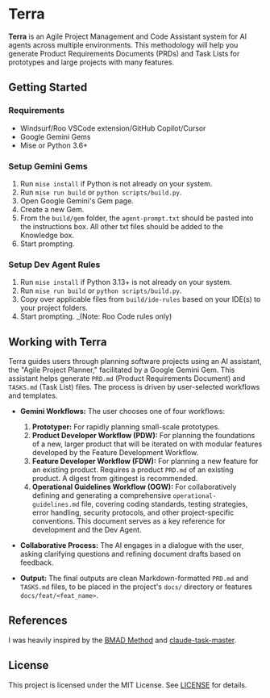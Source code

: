 # Terra

**Terra** is an Agile Project Management and Code Assistant system for AI agents across multiple environments. This methodology will help you generate Product Requirements Documents (PRDs) and Task Lists for prototypes and large projects with many features.

## Getting Started

### Requirements

- Windsurf/Roo VSCode extension/GitHub Copilot/Cursor
- Google Gemini Gems
- Mise or Python 3.6+

### Setup Gemini Gems

1. Run `mise install` if Python is not already on your system.
2. Run `mise run build` or `python scripts/build.py`.
3. Open Google Gemini's Gem page.
4. Create a new Gem.
5. From the `build/gem` folder, the `agent-prompt.txt` should be pasted into the instructions box. All other txt files should be added to the Knowledge box.
6. Start prompting.

### Setup Dev Agent Rules

1. Run `mise install` if Python 3.13+ is not already on your system.
2. Run `mise run build` or `python scripts/build.py`.
3. Copy over applicable files from `build/ide-rules` based on your IDE(s) to your project folders.
4. Start prompting. _(Note: Roo Code rules only)

## Working with Terra

Terra guides users through planning software projects using an AI assistant, the "Agile Project Planner," facilitated by a Google Gemini Gem. This assistant helps generate `PRD.md` (Product Requirements Document) and `TASKS.md` (Task List) files. The process is driven by user-selected workflows and templates.

- **Gemini Workflows:** The user chooses one of four workflows:

  1. **Prototyper:** For rapidly planning small-scale prototypes.
  2. **Product Developer Workflow (PDW):** For planning the foundations of a new, larger product that will be iterated on with modular features developed by the Feature Development Workflow.
  3. **Feature Developer Workflow (FDW):** For planning a new feature for an existing product. Requires a product `PRD.md` of an existing product. A digest from gitingest is recommended.
  4. **Operational Guidelines Workflow (OGW):** For collaboratively defining and generating a comprehensive `operational-guidelines.md` file, covering coding standards, testing strategies, error handling, security protocols, and other project-specific conventions. This document serves as a key reference for development and the Dev Agent.

- **Collaborative Process:** The AI engages in a dialogue with the user, asking clarifying questions and refining document drafts based on feedback.
- **Output:** The final outputs are clean Markdown-formatted `PRD.md` and `TASKS.md` files, to be placed in the project's `docs/` directory or features `docs/feat/<feat_name>`.

## References

I was heavily inspired by the [BMAD Method](https://github.com/bmadcode/BMAD-METHOD) and [claude-task-master](https://github.com/eyaltoledano/claude-task-master).

## License

This project is licensed under the MIT License. See [LICENSE](docs/LICENSE) for details.
